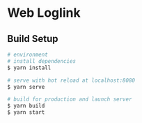 # Web Loglink

## Build Setup

```bash
# environment
# install dependencies
$ yarn install

# serve with hot reload at localhost:8080
$ yarn serve

# build for production and launch server
$ yarn build
$ yarn start

